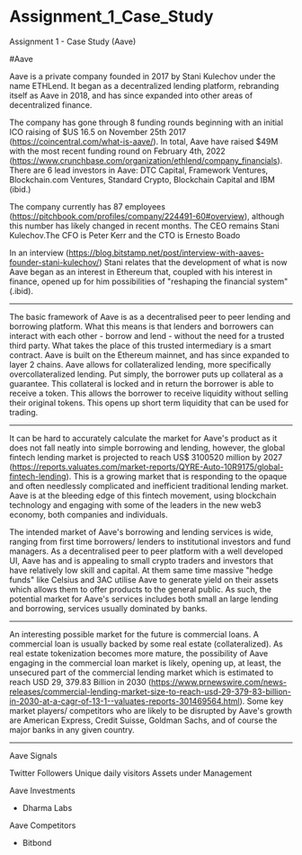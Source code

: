 # Assignment_1_Case_Study

Assignment 1 - Case Study (Aave)

#Aave

Aave is a private company founded in 2017 by Stani Kulechov under the name ETHLend. It began as a decentralized lending platform, rebranding itself as Aave in 2018, and has since expanded into other areas of decentralized finance.

The company has gone through 8 funding rounds beginning with an initial ICO raising of $US 16.5  on November 25th 2017 (https://coincentral.com/what-is-aave/). In total, Aave have raised $49M with the most recent funding round on February 4th, 2022 (https://www.crunchbase.com/organization/ethlend/company_financials). There are 6 lead investors in Aave: DTC Capital, Framework Ventures, Blockchain.com Ventures, Standard Crypto, Blockchain Capital and IBM (ibid.)

The company currently has 87 employees (https://pitchbook.com/profiles/company/224491-60#overview), although this number has likely changed in recent months. The CEO remains Stani Kulechov.The CFO is Peter Kerr and the CTO is Ernesto Boado

In an interview (https://blog.bitstamp.net/post/interview-with-aaves-founder-stani-kulechov/) Stani relates that the development of what is now Aave began as an interest in Ethereum that, coupled with his interest in finance, opened up for him possibilities of "reshaping the financial system" (.ibid).

---

The basic framework of Aave is as a decentralised peer to peer lending and borrowing platform. What this means is that lenders and borrowers can interact with each other - borrow and lend - without the need for a trusted third party. What takes the place of this trusted intermediary is a smart contract. Aave is built on the Ethereum mainnet, and has since expanded to layer 2 chains. Aave allows for collateralized lending, more specifically overcollateralized lending. Put simply, the borrower puts up collateral as a guarantee. This collateral is locked and in return the borrower is able to receive a token. This allows the borrower to receive liquidity without selling their original tokens. This opens up short term liquidity that can be used for trading.

---

It can be hard to accurately calculate the market for Aave's product as it does not fall neatly into simple borrowing and lending, however, the global fintech lending market is projected to reach US$ 3100520 million by 2027 (https://reports.valuates.com/market-reports/QYRE-Auto-10R9175/global-fintech-lending). This is a growing market that is responding to the opaque and often needlessly complicated and inefficient traditional lending market. Aave is at the bleeding edge of this fintech movement, using blockchain technology and engaging with some of the leaders in the new web3 economy, both companies and individuals.

The intended market of Aave's borrowing and lending services is wide, ranging from first time borrowers/ lenders to institutional investors and fund managers. As a decentralised peer to peer platform with a well developed UI, Aave has and is appealing to small crypto traders and investors that have relatively low skill and capital. At them same time massive "hedge funds" like Celsius and 3AC utilise Aave to generate yield on their assets which allows them to offer products to the general public. As such, the potential market for Aave's services includes both small an large lending and borrowing, services usually dominated by banks.

---

An interesting possible market for the future is commercial loans. A commercial loan is usually backed by some real estate (collateralized). As real estate tokenization becomes more mature, the possibility of Aave engaging in the commercial loan market is likely, opening up, at least, the unsecured part of the commercial lending market which is estimated to reach USD 29, 379.83 Billion in 2030 (https://www.prnewswire.com/news-releases/commercial-lending-market-size-to-reach-usd-29-379-83-billion-in-2030-at-a-cagr-of-13-1--valuates-reports-301469564.html). Some key market players/ competitors who are likely to be disrupted by Aave's growth are American Express, Credit Suisse, Goldman Sachs, and of course the major banks in any given country.


---

Aave Signals

Twitter Followers
Unique daily visitors
Assets under Management


Aave Investments
- Dharma Labs


Aave Competitors
- Bitbond
